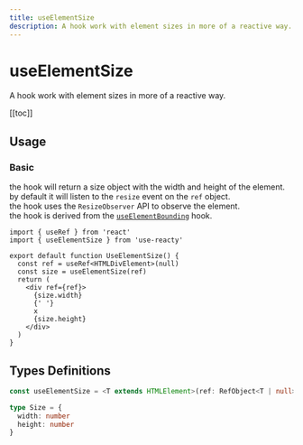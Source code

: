 ```yaml
---
title: useElementSize
description: A hook work with element sizes in more of a reactive way.
---
```


# useElementSize

A hook work with element sizes in more of a reactive way.

[[toc]]

## Usage

### Basic

the hook will return a size object with the width and height of the element.
<br />
by default it will listen to the `resize` event on the `ref` object.
<br />
the hook uses the `ResizeObserver` API to observe the element.
<br />
the hook is derived from the [`useElementBounding`](/hooks/use-element-bounding/) hook.

```tsx
import { useRef } from 'react'
import { useElementSize } from 'use-reacty'

export default function UseElementSize() {
  const ref = useRef<HTMLDivElement>(null)
  const size = useElementSize(ref)
  return (
    <div ref={ref}>
      {size.width}
      {' '}
      x
      {size.height}
    </div>
  )
}
```

<div>
<div ref="demo"></div>
</div>

## Types Definitions

```ts
const useElementSize = <T extends HTMLElement>(ref: RefObject<T | null>): Size

type Size = {
  width: number
  height: number
}
```

<script setup>
import { createElement } from 'react'
import { createRoot } from 'react-dom/client'
import { ref, onMounted } from 'vue'
import UseElementSize from './use-element-size.tsx'

const demo = ref()

onMounted(() => {
  const root = createRoot(demo.value)
  root.render(createElement(UseElementSize, {}, null))
})

</script>
